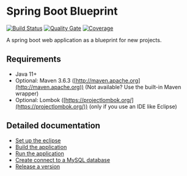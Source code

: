 # Spring Boot Blueprint

[![Build Status](https://travis-ci.org/karstenroethig/paperless.svg?branch=master)](https://travis-ci.org/karstenroethig/paperless)
[![Quality Gate](https://sonarcloud.io/api/project_badges/measure?project=karstenroethig.paperless%3Apaperless-project&metric=alert_status)](https://sonarcloud.io/dashboard/index/karstenroethig.paperless:paperless-project)
[![Coverage](https://sonarcloud.io/api/project_badges/measure?project=karstenroethig.paperless%3Apaperless-project&metric=coverage)](https://sonarcloud.io/dashboard?id=karstenroethig.paperless%3Apaperless-project)


A spring boot web application as a blueprint for new projects.


## Requirements

* Java 11+
* Optional: Maven 3.6.3 ([http://maven.apache.org](http://maven.apache.org)) (Not available? Use the built-in Maven wrapper)
* Optional: Lombok ([https://projectlombok.org/](https://projectlombok.org/)) (only if you use an IDE like Eclipse)


## Detailed documentation

* [Set up the eclipse](documentation/development/how-to_set_up_eclipse.md)
* [Build the application](documentation/development/how-to_build_the_application.md)
* [Run the application](documentation/distribution/README.md)
* [Create connect to a MySQL database](documentation/distribution/README.md)
* [Release a version](documentation/development/how-to_release_a_version.md)
